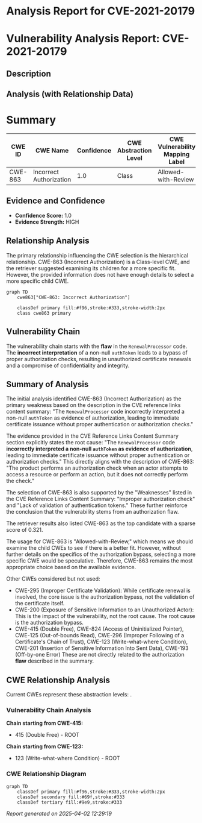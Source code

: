 # Analysis Report for CVE-2021-20179

# Vulnerability Analysis Report: CVE-2021-20179

## Description



## Analysis (with Relationship Data)

# Summary
| CWE ID | CWE Name | Confidence | CWE Abstraction Level | CWE Vulnerability Mapping Label | CWE-Vulnerability Mapping Notes |
|---|---|---|---|---|---|
| CWE-863 | Incorrect Authorization | 1.0 | Class | Allowed-with-Review | Primary CWE |

## Evidence and Confidence

*   **Confidence Score:** 1.0
*   **Evidence Strength:** HIGH

## Relationship Analysis
The primary relationship influencing the CWE selection is the hierarchical relationship. CWE-863 (Incorrect Authorization) is a Class-level CWE, and the retriever suggested examining its children for a more specific fit. However, the provided information does not have enough details to select a more specific child CWE.

```mermaid
graph TD
    cwe863["CWE-863: Incorrect Authorization"]
    
    classDef primary fill:#f96,stroke:#333,stroke-width:2px
    class cwe863 primary
```

## Vulnerability Chain
The vulnerability chain starts with the **flaw** in the `RenewalProcessor` code. The **incorrect interpretation** of a non-null `authToken` leads to a bypass of proper authorization checks, resulting in unauthorized certificate renewals and a compromise of confidentiality and integrity.

## Summary of Analysis
The initial analysis identified CWE-863 (Incorrect Authorization) as the primary weakness based on the description in the CVE reference links content summary: "The `RenewalProcessor` code incorrectly interpreted a non-null `authToken` as evidence of authorization, leading to immediate certificate issuance without proper authentication or authorization checks."

The evidence provided in the CVE Reference Links Content Summary section explicitly states the root cause: "The `RenewalProcessor` code **incorrectly interpreted a non-null `authToken` as evidence of authorization**, leading to immediate certificate issuance without proper authentication or authorization checks." This directly aligns with the description of CWE-863: "The product performs an authorization check when an actor attempts to access a resource or perform an action, but it does not correctly perform the check."

The selection of CWE-863 is also supported by the "Weaknesses" listed in the CVE Reference Links Content Summary: "Improper authorization check" and "Lack of validation of authentication tokens." These further reinforce the conclusion that the vulnerability stems from an authorization flaw.

The retriever results also listed CWE-863 as the top candidate with a sparse score of 0.321.

The usage for CWE-863 is "Allowed-with-Review," which means we should examine the child CWEs to see if there is a better fit. However, without further details on the specifics of the authorization bypass, selecting a more specific CWE would be speculative. Therefore, CWE-863 remains the most appropriate choice based on the available evidence.

Other CWEs considered but not used:

*   CWE-295 (Improper Certificate Validation): While certificate renewal is involved, the core issue is the authorization bypass, not the validation of the certificate itself.
*   CWE-200 (Exposure of Sensitive Information to an Unauthorized Actor): This is the impact of the vulnerability, not the root cause. The root cause is the authorization bypass.
*   CWE-415 (Double Free), CWE-824 (Access of Uninitialized Pointer), CWE-125 (Out-of-bounds Read), CWE-296 (Improper Following of a Certificate's Chain of Trust), CWE-123 (Write-what-where Condition), CWE-201 (Insertion of Sensitive Information Into Sent Data), CWE-193 (Off-by-one Error) These are not directly related to the authorization **flaw** described in the summary.


## CWE Relationship Analysis

Current CWEs represent these abstraction levels: .


### Vulnerability Chain Analysis

**Chain starting from CWE-415:**
- 415 (Double Free) - ROOT


**Chain starting from CWE-123:**
- 123 (Write-what-where Condition) - ROOT



### CWE Relationship Diagram

```mermaid
graph TD
    classDef primary fill:#f96,stroke:#333,stroke-width:2px
    classDef secondary fill:#69f,stroke:#333
    classDef tertiary fill:#9e9,stroke:#333
```



*Report generated on 2025-04-02 12:29:19*

